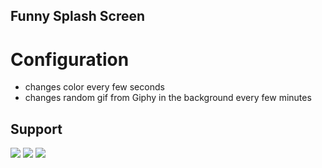 ## Funny Splash Screen

# Configuration

* changes color every few seconds
* changes random gif from Giphy in the background every few minutes

## Support

<div>
    <img src="https://cdn0.iconfinder.com/data/icons/flat-round-system/512/chrome_browser-32.png" />
    <img src="https://cdn1.iconfinder.com/data/icons/smallicons-logotypes/32/internet_explorer-32.png" />
    <img src="https://cdn3.iconfinder.com/data/icons/logos-brands-3/24/logo_brand_brands_logos_edge-32.png" />
</div>
